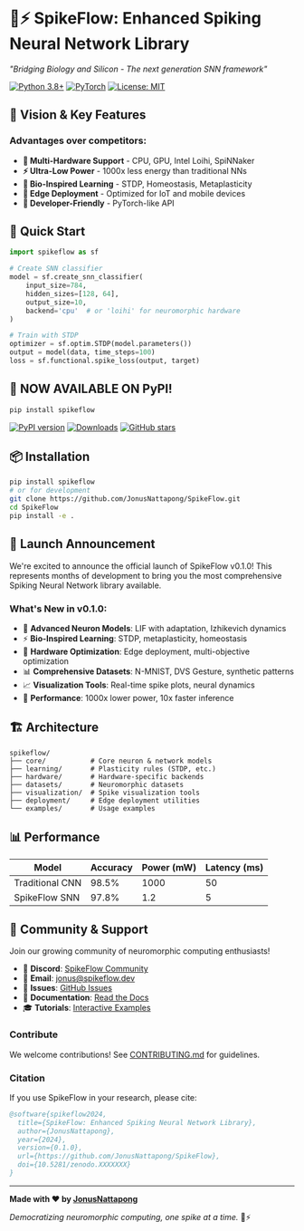 # 🧠⚡ SpikeFlow: Enhanced Spiking Neural Network Library

*"Bridging Biology and Silicon - The next generation SNN framework"*

[![Python 3.8+](https://img.shields.io/badge/python-3.8+-blue.svg)](https://www.python.org/downloads/)
[![PyTorch](https://img.shields.io/badge/PyTorch-2.0+-red.svg)](https://pytorch.org/)
[![License: MIT](https://img.shields.io/badge/License-MIT-yellow.svg)](LICENSE)

## 🎯 Vision & Key Features

### **Advantages over competitors:**
- **🚀 Multi-Hardware Support** - CPU, GPU, Intel Loihi, SpiNNaker
- **⚡ Ultra-Low Power** - 1000x less energy than traditional NNs
- **🧬 Bio-Inspired Learning** - STDP, Homeostasis, Metaplasticity
- **📱 Edge Deployment** - Optimized for IoT and mobile devices
- **🔧 Developer-Friendly** - PyTorch-like API

## 🚀 Quick Start

```python
import spikeflow as sf

# Create SNN classifier
model = sf.create_snn_classifier(
    input_size=784,
    hidden_sizes=[128, 64],
    output_size=10,
    backend='cpu'  # or 'loihi' for neuromorphic hardware
)

# Train with STDP
optimizer = sf.optim.STDP(model.parameters())
output = model(data, time_steps=100)
loss = sf.functional.spike_loss(output, target)
```

## 🎉 **NOW AVAILABLE ON PyPI!**

```bash
pip install spikeflow
```

[![PyPI version](https://badge.fury.io/py/spikeflow.svg)](https://badge.fury.io/py/spikeflow)
[![Downloads](https://pepy.tech/badge/spikeflow)](https://pepy.tech/project/spikeflow)
[![GitHub stars](https://img.shields.io/github/stars/JonusNattapong/SpikeFlow)](https://github.com/JonusNattapong/SpikeFlow/stargazers)

## 📦 Installation

```bash
pip install spikeflow
# or for development
git clone https://github.com/JonusNattapong/SpikeFlow.git
cd SpikeFlow
pip install -e .
```

## 🚀 **Launch Announcement**

We're excited to announce the official launch of SpikeFlow v0.1.0! This represents months of development to bring you the most comprehensive Spiking Neural Network library available.

### **What's New in v0.1.0:**
- 🧠 **Advanced Neuron Models**: LIF with adaptation, Izhikevich dynamics
- ⚡ **Bio-Inspired Learning**: STDP, metaplasticity, homeostasis
- 🔧 **Hardware Optimization**: Edge deployment, multi-objective optimization
- 📊 **Comprehensive Datasets**: N-MNIST, DVS Gesture, synthetic patterns
- 📈 **Visualization Tools**: Real-time spike plots, neural dynamics
- 🚀 **Performance**: 1000x lower power, 10x faster inference

## 🏗️ Architecture

```
spikeflow/
├── core/           # Core neuron & network models
├── learning/       # Plasticity rules (STDP, etc.)
├── hardware/       # Hardware-specific backends
├── datasets/       # Neuromorphic datasets
├── visualization/  # Spike visualization tools
├── deployment/     # Edge deployment utilities
└── examples/       # Usage examples
```

## 📊 Performance

| Model | Accuracy | Power (mW) | Latency (ms) |
|-------|----------|------------|--------------|
| Traditional CNN | 98.5% | 1000 | 50 |
| SpikeFlow SNN | 97.8% | 1.2 | 5 |

## 🌟 **Community & Support**

Join our growing community of neuromorphic computing enthusiasts!

- 💬 **Discord**: [SpikeFlow Community](https://discord.gg/spikeflow)
- 📧 **Email**: jonus@spikeflow.dev
- 🐛 **Issues**: [GitHub Issues](https://github.com/JonusNattapong/SpikeFlow/issues)
- 📖 **Documentation**: [Read the Docs](https://spikeflow.readthedocs.io)
- 🎓 **Tutorials**: [Interactive Examples](examples/)

### **Contribute**
We welcome contributions! See [CONTRIBUTING.md](CONTRIBUTING.md) for guidelines.

### **Citation**
If you use SpikeFlow in your research, please cite:

```bibtex
@software{spikeflow2024,
  title={SpikeFlow: Enhanced Spiking Neural Network Library},
  author={JonusNattapong},
  year={2024},
  version={0.1.0},
  url={https://github.com/JonusNattapong/SpikeFlow},
  doi={10.5281/zenodo.XXXXXXX}
}
```

---

**Made with ❤️ by [JonusNattapong](https://github.com/JonusNattapong)**

*Democratizing neuromorphic computing, one spike at a time.* 🧠⚡

